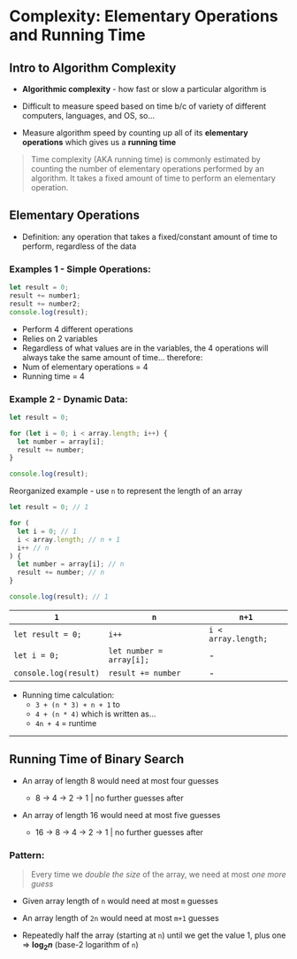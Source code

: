 # Complexity: Elementary Operations and Running Time

## Intro to Algorithm Complexity

* **Algorithmic complexity** - how fast or slow a particular algorithm is

* Difficult to measure speed based on time b/c of variety of different computers, languages, and OS, so...

* Measure algorithm speed by counting up all of its **elementary operations** which gives us a **running time** 

> Time complexity (AKA running time) is commonly estimated by counting the number of elementary operations performed by an algorithm. It takes a fixed amount of time to perform an elementary operation.

## Elementary Operations

* Definition: any operation that takes a fixed/constant amount of time to perform, regardless of the data

### Examples 1 - Simple Operations:
```javascript
let result = 0;
result += number1;
result += number2;
console.log(result);
```
* Perform 4 different operations
* Relies on 2 variables
* Regardless of what values are in the variables, the 4 operations will always take the same amount of time... therefore:
* Num of elementary operations = 4
* Running time = 4

### Example 2 - Dynamic Data:
```javascript
let result = 0;

for (let i = 0; i < array.length; i++) {
  let number = array[i];
  result += number;
}

console.log(result);
```
Reorganized example - use `n` to represent the length of an array
```javascript
let result = 0; // 1

for (
  let i = 0; // 1
  i < array.length; // n + 1
  i++ // n
) {
  let number = array[i]; // n
  result += number; // n
}

console.log(result); // 1
```
|`1`                  |`n`                     |`n+1`                |
|---------------------|------------------------|---------------------|
|`let result = 0;`    |`i++`                   | `i < array.length;` |
|`let i = 0;`         |`let number = array[i];`| -                   |
|`console.log(result)`|`result += number`      | -                   |

* Running time calculation:
  * `3 + (n * 3) + n + 1` to
  * `4 + (n * 4)` which is written as...
  * `4n + 4` = runtime

---

## Running Time of Binary Search

* An array of length 8 would need at most four guesses
  * 8 -> 4 -> 2 -> 1 | no further guesses after

* An array of length 16 would need at most five guesses
  * 16 -> 8 -> 4 -> 2 -> 1 | no further guesses after

### Pattern:
> Every time we *double the size* of the array, we need at most *one more guess*

* Given array length of `n` would need at most `m` guesses

* An array length of `2n` would need at most `m+1` guesses

* Repeatedly half the array (starting at `n`) until we get the value 1, plus one => **log<sub>2</sub>*n*** (base-2 logarithm of `n`)